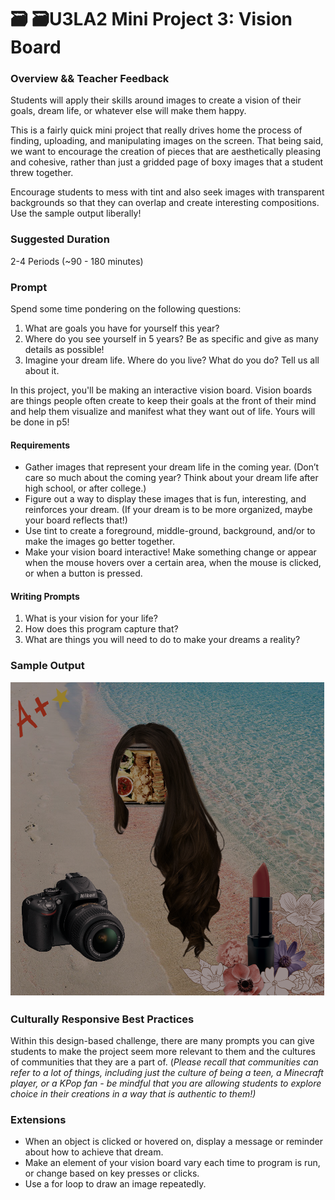 # 🗃 🗃U3LA2 Mini Project 3: Vision Board

### Overview && Teacher Feedback

Students will apply their skills around images to create a vision of their goals, dream life, or whatever else will make them happy.

This is a fairly quick mini project that really drives home the process of finding, uploading, and manipulating images on the screen. That being said, we want to encourage the creation of pieces that are aesthetically pleasing and cohesive, rather than just a gridded page of boxy images that a student threw together.

Encourage students to mess with tint and also seek images with transparent backgrounds so that they can overlap and create interesting compositions. Use the sample output liberally!

### Suggested Duration

2-4 Periods (\~90 - 180 minutes)

### Prompt

Spend some time pondering on the following questions:

1. What are goals you have for yourself this year?&#x20;
2. Where do you see yourself in 5 years? Be as specific and give as many details as possible!&#x20;
3. Imagine your dream life. Where do you live? What do you do? Tell us all about it.

In this project, you'll be making an interactive vision board. Vision boards are things people often create to keep their goals at the front of their mind and help them visualize and manifest what they want out of life. Yours will be done in p5!

#### Requirements

* Gather images that represent your dream life in the coming year. (Don’t care so much about the coming year? Think about your dream life after high school, or after college.)&#x20;
* Figure out a way to display these images that is fun, interesting, and reinforces your dream. (If your dream is to be more organized, maybe your board reflects that!)&#x20;
* Use tint to create a foreground, middle-ground, background, and/or to make the images go better together.&#x20;
* Make your vision board interactive! Make something change or appear when the mouse hovers over a certain area, when the mouse is clicked, or when a button is pressed.

#### Writing Prompts

1. What is your vision for your life?&#x20;
2. How does this program capture that?&#x20;
3. What are things you will need to do to make your dreams a reality?

### Sample Output

![A sample vision board featuring healthy food and hair, makeup, camera, and a beach scene.](<../.gitbook/assets/Screen Shot 2022-01-18 at 3.16.54 PM.png>)

### Culturally Responsive Best Practices

Within this design-based challenge, there are many prompts you can give students to make the project seem more relevant to them and the cultures of communities that they are a part of. (_Please recall that communities can refer to a lot of things, including just the culture of being a teen, a Minecraft player, or a KPop fan - be mindful that you are allowing students to explore choice in their creations in a way that is authentic to them!)_

### Extensions

* When an object is clicked or hovered on, display a message or reminder about how to achieve that dream.&#x20;
* Make an element of your vision board vary each time to program is run, or change based on key presses or clicks.&#x20;
* Use a for loop to draw an image repeatedly.
